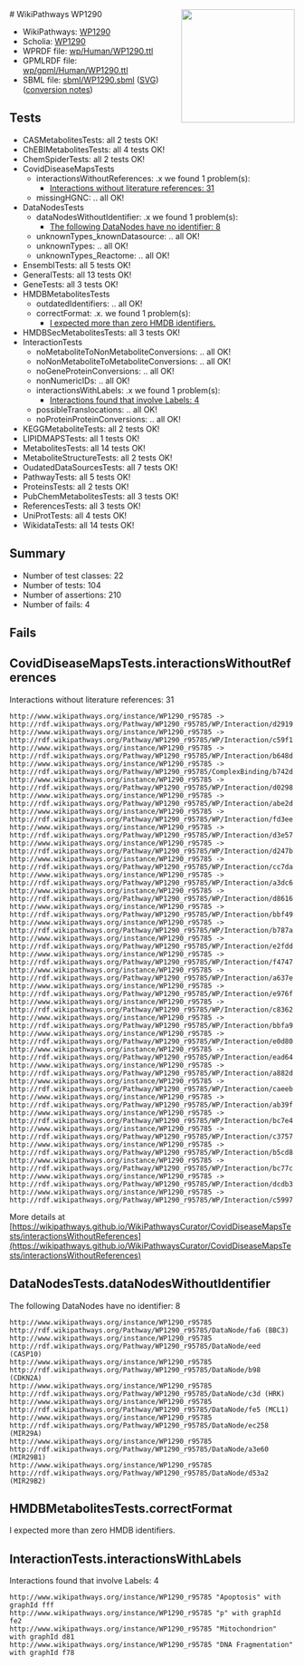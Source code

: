 <img style="float: right; width: 200px" src="../logo.png" />
# WikiPathways WP1290

* WikiPathways: [WP1290](https://identifiers.org/wikipathways:WP1290)
* Scholia: [WP1290](https://scholia.toolforge.org/wikipathways/WP1290)
* WPRDF file: [wp/Human/WP1290.ttl](../wp/Human/WP1290.ttl)
* GPMLRDF file: [wp/gpml/Human/WP1290.ttl](../wp/gpml/Human/WP1290.ttl)
* SBML file: [sbml/WP1290.sbml](../sbml/WP1290.sbml) ([SVG](../sbml/WP1290.svg)) ([conversion notes](../sbml/WP1290.txt))

## Tests
* CASMetabolitesTests: all 2 tests OK!
* ChEBIMetabolitesTests: all 4 tests OK!
* ChemSpiderTests: all 2 tests OK!
* CovidDiseaseMapsTests
    * interactionsWithoutReferences: .x we found 1 problem(s):
        * [Interactions without literature references: 31](#9701cd20)
    * missingHGNC: .. all OK!
* DataNodesTests
    * dataNodesWithoutIdentifier: .x we found 1 problem(s):
        * [The following DataNodes have no identifier: 8](#d2d32fa7)
    * unknownTypes_knownDatasource: .. all OK!
    * unknownTypes: .. all OK!
    * unknownTypes_Reactome: .. all OK!
* EnsemblTests: all 5 tests OK!
* GeneralTests: all 13 tests OK!
* GeneTests: all 3 tests OK!
* HMDBMetabolitesTests
    * outdatedIdentifiers: .. all OK!
    * correctFormat: .x. we found 1 problem(s):
        * [I expected more than zero HMDB identifiers.](#ad154c1e)
* HMDBSecMetabolitesTests: all 3 tests OK!
* InteractionTests
    * noMetaboliteToNonMetaboliteConversions: .. all OK!
    * noNonMetaboliteToMetaboliteConversions: .. all OK!
    * noGeneProteinConversions: .. all OK!
    * nonNumericIDs: .. all OK!
    * interactionsWithLabels: .x we found 1 problem(s):
        * [Interactions found that involve Labels: 4](#630d267b)
    * possibleTranslocations: .. all OK!
    * noProteinProteinConversions: .. all OK!
* KEGGMetaboliteTests: all 2 tests OK!
* LIPIDMAPSTests: all 1 tests OK!
* MetabolitesTests: all 14 tests OK!
* MetaboliteStructureTests: all 2 tests OK!
* OudatedDataSourcesTests: all 7 tests OK!
* PathwayTests: all 5 tests OK!
* ProteinsTests: all 2 tests OK!
* PubChemMetabolitesTests: all 3 tests OK!
* ReferencesTests: all 3 tests OK!
* UniProtTests: all 4 tests OK!
* WikidataTests: all 14 tests OK!


## Summary

* Number of test classes: 22
* Number of tests: 104
* Number of assertions: 210
* Number of fails: 4

## Fails

<a name="9701cd20" />

## CovidDiseaseMapsTests.interactionsWithoutReferences

Interactions without literature references: 31
```
http://www.wikipathways.org/instance/WP1290_r95785 -> http://rdf.wikipathways.org/Pathway/WP1290_r95785/WP/Interaction/d2919
http://www.wikipathways.org/instance/WP1290_r95785 -> http://rdf.wikipathways.org/Pathway/WP1290_r95785/WP/Interaction/c59f1
http://www.wikipathways.org/instance/WP1290_r95785 -> http://rdf.wikipathways.org/Pathway/WP1290_r95785/WP/Interaction/b648d
http://www.wikipathways.org/instance/WP1290_r95785 -> http://rdf.wikipathways.org/Pathway/WP1290_r95785/ComplexBinding/b742d
http://www.wikipathways.org/instance/WP1290_r95785 -> http://rdf.wikipathways.org/Pathway/WP1290_r95785/WP/Interaction/d0298
http://www.wikipathways.org/instance/WP1290_r95785 -> http://rdf.wikipathways.org/Pathway/WP1290_r95785/WP/Interaction/abe2d
http://www.wikipathways.org/instance/WP1290_r95785 -> http://rdf.wikipathways.org/Pathway/WP1290_r95785/WP/Interaction/fd3ee
http://www.wikipathways.org/instance/WP1290_r95785 -> http://rdf.wikipathways.org/Pathway/WP1290_r95785/WP/Interaction/d3e57
http://www.wikipathways.org/instance/WP1290_r95785 -> http://rdf.wikipathways.org/Pathway/WP1290_r95785/WP/Interaction/d247b
http://www.wikipathways.org/instance/WP1290_r95785 -> http://rdf.wikipathways.org/Pathway/WP1290_r95785/WP/Interaction/cc7da
http://www.wikipathways.org/instance/WP1290_r95785 -> http://rdf.wikipathways.org/Pathway/WP1290_r95785/WP/Interaction/a3dc6
http://www.wikipathways.org/instance/WP1290_r95785 -> http://rdf.wikipathways.org/Pathway/WP1290_r95785/WP/Interaction/d8616
http://www.wikipathways.org/instance/WP1290_r95785 -> http://rdf.wikipathways.org/Pathway/WP1290_r95785/WP/Interaction/bbf49
http://www.wikipathways.org/instance/WP1290_r95785 -> http://rdf.wikipathways.org/Pathway/WP1290_r95785/WP/Interaction/b787a
http://www.wikipathways.org/instance/WP1290_r95785 -> http://rdf.wikipathways.org/Pathway/WP1290_r95785/WP/Interaction/e2fdd
http://www.wikipathways.org/instance/WP1290_r95785 -> http://rdf.wikipathways.org/Pathway/WP1290_r95785/WP/Interaction/f4747
http://www.wikipathways.org/instance/WP1290_r95785 -> http://rdf.wikipathways.org/Pathway/WP1290_r95785/WP/Interaction/a637e
http://www.wikipathways.org/instance/WP1290_r95785 -> http://rdf.wikipathways.org/Pathway/WP1290_r95785/WP/Interaction/e976f
http://www.wikipathways.org/instance/WP1290_r95785 -> http://rdf.wikipathways.org/Pathway/WP1290_r95785/WP/Interaction/c8362
http://www.wikipathways.org/instance/WP1290_r95785 -> http://rdf.wikipathways.org/Pathway/WP1290_r95785/WP/Interaction/bbfa9
http://www.wikipathways.org/instance/WP1290_r95785 -> http://rdf.wikipathways.org/Pathway/WP1290_r95785/WP/Interaction/e0d80
http://www.wikipathways.org/instance/WP1290_r95785 -> http://rdf.wikipathways.org/Pathway/WP1290_r95785/WP/Interaction/ead64
http://www.wikipathways.org/instance/WP1290_r95785 -> http://rdf.wikipathways.org/Pathway/WP1290_r95785/WP/Interaction/a882d
http://www.wikipathways.org/instance/WP1290_r95785 -> http://rdf.wikipathways.org/Pathway/WP1290_r95785/WP/Interaction/caeeb
http://www.wikipathways.org/instance/WP1290_r95785 -> http://rdf.wikipathways.org/Pathway/WP1290_r95785/WP/Interaction/ab39f
http://www.wikipathways.org/instance/WP1290_r95785 -> http://rdf.wikipathways.org/Pathway/WP1290_r95785/WP/Interaction/bc7e4
http://www.wikipathways.org/instance/WP1290_r95785 -> http://rdf.wikipathways.org/Pathway/WP1290_r95785/WP/Interaction/c3757
http://www.wikipathways.org/instance/WP1290_r95785 -> http://rdf.wikipathways.org/Pathway/WP1290_r95785/WP/Interaction/b5cd8
http://www.wikipathways.org/instance/WP1290_r95785 -> http://rdf.wikipathways.org/Pathway/WP1290_r95785/WP/Interaction/bc77c
http://www.wikipathways.org/instance/WP1290_r95785 -> http://rdf.wikipathways.org/Pathway/WP1290_r95785/WP/Interaction/dcdb3
http://www.wikipathways.org/instance/WP1290_r95785 -> http://rdf.wikipathways.org/Pathway/WP1290_r95785/WP/Interaction/c5997
```

More details at [https://wikipathways.github.io/WikiPathwaysCurator/CovidDiseaseMapsTests/interactionsWithoutReferences](https://wikipathways.github.io/WikiPathwaysCurator/CovidDiseaseMapsTests/interactionsWithoutReferences)

<a name="d2d32fa7" />

## DataNodesTests.dataNodesWithoutIdentifier

The following DataNodes have no identifier: 8
```
http://www.wikipathways.org/instance/WP1290_r95785 http://rdf.wikipathways.org/Pathway/WP1290_r95785/DataNode/fa6 (BBC3)
http://www.wikipathways.org/instance/WP1290_r95785 http://rdf.wikipathways.org/Pathway/WP1290_r95785/DataNode/eed (CASP10)
http://www.wikipathways.org/instance/WP1290_r95785 http://rdf.wikipathways.org/Pathway/WP1290_r95785/DataNode/b98 (CDKN2A)
http://www.wikipathways.org/instance/WP1290_r95785 http://rdf.wikipathways.org/Pathway/WP1290_r95785/DataNode/c3d (HRK)
http://www.wikipathways.org/instance/WP1290_r95785 http://rdf.wikipathways.org/Pathway/WP1290_r95785/DataNode/fe5 (MCL1)
http://www.wikipathways.org/instance/WP1290_r95785 http://rdf.wikipathways.org/Pathway/WP1290_r95785/DataNode/ec258 (MIR29A)
http://www.wikipathways.org/instance/WP1290_r95785 http://rdf.wikipathways.org/Pathway/WP1290_r95785/DataNode/a3e60 (MIR29B1)
http://www.wikipathways.org/instance/WP1290_r95785 http://rdf.wikipathways.org/Pathway/WP1290_r95785/DataNode/d53a2 (MIR29B2)
```

<a name="ad154c1e" />

## HMDBMetabolitesTests.correctFormat

I expected more than zero HMDB identifiers.
<a name="630d267b" />

## InteractionTests.interactionsWithLabels

Interactions found that involve Labels: 4
```
http://www.wikipathways.org/instance/WP1290_r95785 "Apoptosis" with graphId fff
http://www.wikipathways.org/instance/WP1290_r95785 "p" with graphId fe2
http://www.wikipathways.org/instance/WP1290_r95785 "Mitochondrion" with graphId d81
http://www.wikipathways.org/instance/WP1290_r95785 "DNA Fragmentation" with graphId f78
```

